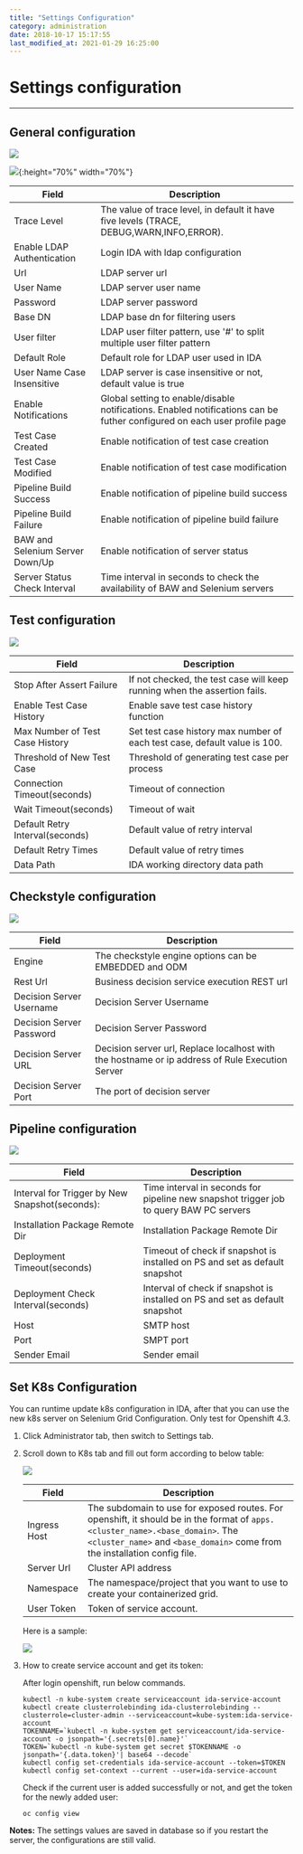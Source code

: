 ```yaml
---
title: "Settings Configuration"
category: administration
date: 2018-10-17 15:17:55
last_modified_at: 2021-01-29 16:25:00
---
```


# Settings configuration
***


## General configuration

![][General]

![][General_Notifications]{:height="70%" width="70%"}

Field | Description
--- | ---
Trace Level | The value of trace level, in default it have five levels (TRACE, DEBUG,WARN,INFO,ERROR).
Enable LDAP Authentication | Login IDA with ldap configuration
Url | LDAP server url
User Name | LDAP server user name
Password | LDAP server password
Base DN | LDAP base dn for filtering users
User filter | LDAP user filter pattern, use '#' to split multiple user filter pattern
Default Role | Default role for LDAP user used in IDA
User Name Case Insensitive | LDAP server is case insensitive or not, default value is true
Enable Notifications | Global setting to enable/disable notifications. Enabled notifications can be futher configured on each user profile page
Test Case Created | Enable notification of test case creation
Test Case Modified | Enable notification of test case modification
Pipeline Build Success | Enable notification of pipeline build success
Pipeline Build Failure | Enable notification of pipeline build failure
BAW and Selenium Server Down/Up | Enable notification of server status
Server Status Check Interval | Time interval in seconds to check the availability of BAW and Selenium servers

## Test configuration 

![][Test]

Field | Description
--- | ---
Stop After Assert Failure | If not checked, the test case will keep running when the assertion fails.
Enable Test Case History | Enable save test case history function
Max Number of Test Case History | Set test case history max number of each test case, default value is 100.
Threshold of New Test Case | Threshold of generating test case per process
Connection Timeout(seconds) | Timeout of connection
Wait Timeout(seconds) | Timeout of wait
Default Retry Interval(seconds) | Default value of retry interval
Default Retry Times | Default value of retry times
Data Path | IDA working directory data path

## Checkstyle configuration

![][Checkstyle]

Field | Description
--- | ---
Engine | The checkstyle engine options can be EMBEDDED and ODM
Rest Url | Business decision service execution REST url
Decision Server Username | Decision Server Username
Decision Server Password | Decision Server Password
Decision Server URL | Decision server url, Replace localhost with the hostname or ip address of Rule Execution Server
Decision Server Port | The port of decision server

## Pipeline configuration

![][Pipeline]

Field | Description
--- | ---
Interval for Trigger by New Snapshot(seconds): | Time interval in seconds for pipeline new snapshot trigger job to query BAW PC servers
Installation Package Remote Dir | Installation Package Remote Dir
Deployment Timeout(seconds) | Timeout of check if snapshot is installed on PS and set as default snapshot
Deployment Check Interval(seconds) | Interval of check if snapshot is installed on PS and set as default snapshot
Host | SMTP host
Port | SMPT port
Sender Email | Sender email


## Set K8s Configuration

You can runtime update k8s configuration in IDA, after that you can use the new k8s server on Selenium Grid Configuration. Only test for Openshift 4.3.

  1. Click Administrator tab, then switch to Settings tab.
  2. Scroll down to K8s tab and fill out form according to below table:

     ![][administrator_k8s_setting]
    
     |   Field                | Description                                                         |
     | -------------------|---------------------------                                          |
     | Ingress Host|The subdomain to use for exposed routes. For openshift, it should be in the format of ```apps.<cluster_name>.<base_domain>```. The ```<cluster_name>``` and ```<base_domain>``` come from the installation config file.|  
     | Server Url| Cluster API address |
     | Namespace| The namespace/project that you want to use to create your containerized grid.|  
     | User Token| Token of service account.|

     Here is a sample:

     ![][administrator_k8s_setting_sample]

  3. How to create service account and get its token:

     After login openshift, run below commands.

     ```
     kubectl -n kube-system create serviceaccount ida-service-account
     kubectl create clusterrolebinding ida-clusterrolebinding --clusterrole=cluster-admin --serviceaccount=kube-system:ida-service-account
     TOKENNAME=`kubectl -n kube-system get serviceaccount/ida-service-account -o jsonpath='{.secrets[0].name}'`
     TOKEN=`kubectl -n kube-system get secret $TOKENNAME -o jsonpath='{.data.token}'| base64 --decode`
     kubectl config set-credentials ida-service-account --token=$TOKEN
     kubectl config set-context --current --user=ida-service-account
     ```

     Check if the current user is added successfully or not, and get the token for the newly added user:
     
     ```
     oc config view
     ```


**Notes:**
The settings values are saved in database so if you restart the server, the configurations are still valid.

[administrator_settings]: ../images/administrator/Administrator_settings.png
[administrator_k8s_setting]: ../images/administrator/administrator_k8s_setting.png
[administrator_k8s_setting_sample]: ../images/administrator/administrator_k8s_setting_sample.png
[General]: ../images/references/General.jpg
[General_Notifications]: ../images/references/General_Notifications.jpg
[Test]: ../images/references/Test.jpg
[Pipeline]: ../images/references/Pipeline.jpg
[Checkstyle]: ../images/references/Checkstyle.jpg
